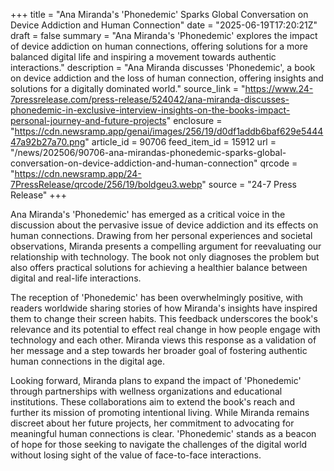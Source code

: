 +++
title = "Ana Miranda's 'Phonedemic' Sparks Global Conversation on Device Addiction and Human Connection"
date = "2025-06-19T17:20:21Z"
draft = false
summary = "Ana Miranda's 'Phonedemic' explores the impact of device addiction on human connections, offering solutions for a more balanced digital life and inspiring a movement towards authentic interactions."
description = "Ana Miranda discusses 'Phonedemic', a book on device addiction and the loss of human connection, offering insights and solutions for a digitally dominated world."
source_link = "https://www.24-7pressrelease.com/press-release/524042/ana-miranda-discusses-phonedemic-in-exclusive-interview-insights-on-the-books-impact-personal-journey-and-future-projects"
enclosure = "https://cdn.newsramp.app/genai/images/256/19/d0df1addb6baf629e544447a92b27a70.png"
article_id = 90706
feed_item_id = 15912
url = "/news/202506/90706-ana-mirandas-phonedemic-sparks-global-conversation-on-device-addiction-and-human-connection"
qrcode = "https://cdn.newsramp.app/24-7PressRelease/qrcode/256/19/boldgeu3.webp"
source = "24-7 Press Release"
+++

<p>Ana Miranda's 'Phonedemic' has emerged as a critical voice in the discussion about the pervasive issue of device addiction and its effects on human connections. Drawing from her personal experiences and societal observations, Miranda presents a compelling argument for reevaluating our relationship with technology. The book not only diagnoses the problem but also offers practical solutions for achieving a healthier balance between digital and real-life interactions.</p><p>The reception of 'Phonedemic' has been overwhelmingly positive, with readers worldwide sharing stories of how Miranda's insights have inspired them to change their screen habits. This feedback underscores the book's relevance and its potential to effect real change in how people engage with technology and each other. Miranda views this response as a validation of her message and a step towards her broader goal of fostering authentic human connections in the digital age.</p><p>Looking forward, Miranda plans to expand the impact of 'Phonedemic' through partnerships with wellness organizations and educational institutions. These collaborations aim to extend the book's reach and further its mission of promoting intentional living. While Miranda remains discreet about her future projects, her commitment to advocating for meaningful human connections is clear. 'Phonedemic' stands as a beacon of hope for those seeking to navigate the challenges of the digital world without losing sight of the value of face-to-face interactions.</p>
